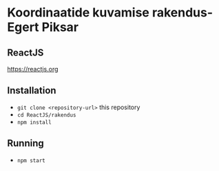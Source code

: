 # Koordinaatide kuvamise rakendus- Egert Piksar

## ReactJS
https://reactjs.org

## Installation

* `git clone <repository-url>` this repository
* `cd ReactJS/rakendus`
* `npm install`

## Running

* `npm start`



